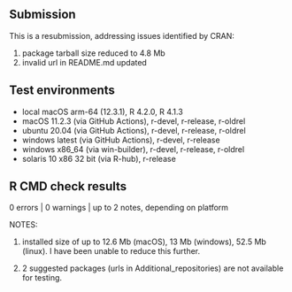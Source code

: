 ## Submission  
This is a resubmission, addressing issues identified by CRAN:  
1. package tarball size reduced to 4.8 Mb  
2. invalid url in README.md updated  

## Test environments  
* local macOS arm-64 (12.3.1), R 4.2.0, R 4.1.3
* macOS 11.2.3 (via GitHub Actions), r-devel, r-release, r-oldrel  
* ubuntu 20.04 (via GitHub Actions), r-devel, r-release, r-oldrel  
* windows latest (via GitHub Actions), r-devel, r-release  
* windows x86_64 (via win-builder), r-devel, r-release, r-oldrel  
* solaris 10 x86 32 bit (via R-hub), r-release  


## R CMD check results  
0 errors | 0 warnings | up to 2 notes, depending on platform  

NOTES:  

1. installed size of up to 12.6 Mb (macOS), 13 Mb (windows), 52.5 Mb (linux). I have been unable to reduce this further.  

2. 2 suggested packages (urls in Additional_repositories) are not available for testing.
